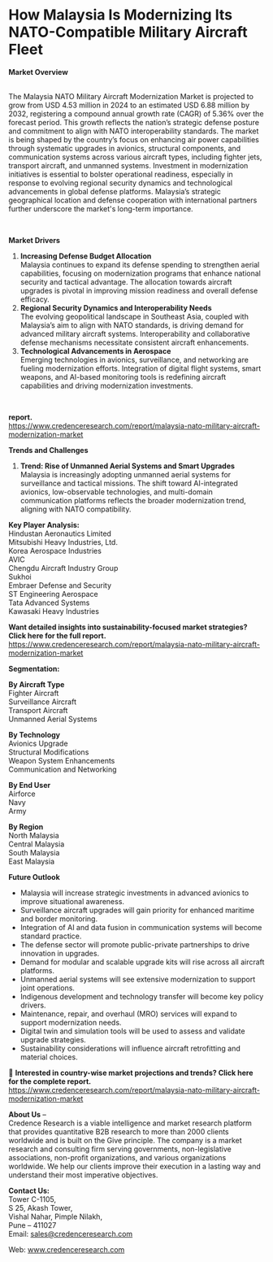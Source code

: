 # How Malaysia Is Modernizing Its NATO-Compatible Military Aircraft Fleet


<p><strong>Market Overview</strong></p>
<p><br /> The Malaysia NATO Military Aircraft Modernization Market is projected to grow from USD 4.53 million in 2024 to an estimated USD 6.88 million by 2032, registering a compound annual growth rate (CAGR) of 5.36% over the forecast period. This growth reflects the nation&rsquo;s strategic defense posture and commitment to align with NATO interoperability standards. The market is being shaped by the country&rsquo;s focus on enhancing air power capabilities through systematic upgrades in avionics, structural components, and communication systems across various aircraft types, including fighter jets, transport aircraft, and unmanned systems. Investment in modernization initiatives is essential to bolster operational readiness, especially in response to evolving regional security dynamics and technological advancements in global defense platforms. Malaysia&rsquo;s strategic geographical location and defense cooperation with international partners further underscore the market's long-term importance.</p>
<p>&nbsp;</p>
<p data-start="1015" data-end="1033"><strong data-start="1015" data-end="1033">Market Drivers</strong></p>
<ol>
<li data-start="1035" data-end="1368"><strong data-start="1035" data-end="1078"> Increasing Defense Budget Allocation</strong><br data-start="1078" data-end="1081" /> Malaysia continues to expand its defense spending to strengthen aerial capabilities, focusing on modernization programs that enhance national security and tactical advantage. The allocation towards aircraft upgrades is pivotal in improving mission readiness and overall defense efficacy.</li>
<li data-start="1370" data-end="1703"><strong data-start="1370" data-end="1430"> Regional Security Dynamics and Interoperability Needs</strong><br data-start="1430" data-end="1433" /> The evolving geopolitical landscape in Southeast Asia, coupled with Malaysia&rsquo;s aim to align with NATO standards, is driving demand for advanced military aircraft systems. Interoperability and collaborative defense mechanisms necessitate consistent aircraft enhancements.</li>
<li data-start="1705" data-end="2011"><strong data-start="1705" data-end="1751"> Technological Advancements in Aerospace</strong><br data-start="1751" data-end="1754" /> Emerging technologies in avionics, surveillance, and networking are fueling modernization efforts. Integration of digital flight systems, smart weapons, and AI-based monitoring tools is redefining aircraft capabilities and driving modernization investments.</li>
</ol>
<p>&nbsp;</p>
<p><strong>report.</strong><br data-start="3132" data-end="3135" /> <a href="https://www.credenceresearch.com/report/malaysia-nato-military-aircraft-modernization-market" data-start="3135" data-end="3227">https://www.credenceresearch.com/report/malaysia-nato-military-aircraft-modernization-market</a></p>
<p data-start="2018" data-end="2043"><strong data-start="2018" data-end="2043">Trends and Challenges</strong></p>
<ol>
<li data-start="2045" data-end="2396"><strong data-start="2045" data-end="2109"> Trend: Rise of Unmanned Aerial Systems and Smart Upgrades</strong><br data-start="2109" data-end="2112" /> Malaysia is increasingly adopting unmanned aerial systems for surveillance and tactical missions. The shift toward AI-integrated avionics, low-observable technologies, and multi-domain communication platforms reflects the broader modernization trend, aligning with NATO compatibility.</li>
</ol>
<p data-start="2737" data-end="3020"><strong data-start="2737" data-end="2761">Key Player Analysis:</strong><br data-start="2761" data-end="2764" /> Hindustan Aeronautics Limited<br data-start="2793" data-end="2796" /> Mitsubishi Heavy Industries, Ltd.<br data-start="2829" data-end="2832" /> Korea Aerospace Industries<br data-start="2858" data-end="2861" /> AVIC<br data-start="2865" data-end="2868" /> Chengdu Aircraft Industry Group<br data-start="2899" data-end="2902" /> Sukhoi<br data-start="2908" data-end="2911" /> Embraer Defense and Security<br data-start="2939" data-end="2942" /> ST Engineering Aerospace<br data-start="2966" data-end="2969" /> Tata Advanced Systems<br data-start="2990" data-end="2993" /> Kawasaki Heavy Industries</p>
<p data-start="3027" data-end="3227"><strong data-start="3027" data-end="3132">Want detailed insights into sustainability-focused market strategies? Click here for the full report.</strong><br data-start="3132" data-end="3135" /> <a href="https://www.credenceresearch.com/report/malaysia-nato-military-aircraft-modernization-market" data-start="3135" data-end="3227">https://www.credenceresearch.com/report/malaysia-nato-military-aircraft-modernization-market</a></p>
<p data-start="3234" data-end="3253"><strong data-start="3234" data-end="3251">Segmentation:</strong></p>
<p data-start="3255" data-end="3367"><strong data-start="3255" data-end="3275">By Aircraft Type</strong><br data-start="3275" data-end="3278" /> Fighter Aircraft<br data-start="3294" data-end="3297" /> Surveillance Aircraft<br data-start="3318" data-end="3321" /> Transport Aircraft<br data-start="3339" data-end="3342" /> Unmanned Aerial Systems</p>
<p data-start="3369" data-end="3494"><strong data-start="3369" data-end="3386">By Technology</strong><br data-start="3386" data-end="3389" /> Avionics Upgrade<br data-start="3405" data-end="3408" /> Structural Modifications<br data-start="3432" data-end="3435" /> Weapon System Enhancements<br data-start="3461" data-end="3464" /> Communication and Networking</p>
<p data-start="3496" data-end="3538"><strong data-start="3496" data-end="3511">By End User</strong><br data-start="3511" data-end="3514" /> Airforce<br data-start="3522" data-end="3525" /> Navy<br data-start="3529" data-end="3532" /> Army</p>
<p data-start="3540" data-end="3624"><strong data-start="3540" data-end="3553">By Region</strong><br data-start="3553" data-end="3556" /> North Malaysia<br data-start="3570" data-end="3573" /> Central Malaysia<br data-start="3589" data-end="3592" /> South Malaysia<br data-start="3606" data-end="3609" /> East Malaysia</p>
<p data-start="3631" data-end="3651"><strong data-start="3631" data-end="3649">Future Outlook</strong></p>
<ul>
<li data-start="3654" data-end="3755">Malaysia will increase strategic investments in advanced avionics to improve situational awareness.</li>
<li data-start="3758" data-end="3854">Surveillance aircraft upgrades will gain priority for enhanced maritime and border monitoring.</li>
<li data-start="3857" data-end="3948">Integration of AI and data fusion in communication systems will become standard practice.</li>
<li data-start="3951" data-end="4045">The defense sector will promote public-private partnerships to drive innovation in upgrades.</li>
<li data-start="4048" data-end="4135">Demand for modular and scalable upgrade kits will rise across all aircraft platforms.</li>
<li data-start="4138" data-end="4225">Unmanned aerial systems will see extensive modernization to support joint operations.</li>
<li data-start="4228" data-end="4308">Indigenous development and technology transfer will become key policy drivers.</li>
<li data-start="4311" data-end="4405">Maintenance, repair, and overhaul (MRO) services will expand to support modernization needs.</li>
<li data-start="4408" data-end="4499">Digital twin and simulation tools will be used to assess and validate upgrade strategies.</li>
<li data-start="4502" data-end="4590">Sustainability considerations will influence aircraft retrofitting and material choices.</li>
</ul>
<p data-start="4597" data-end="4792">📌 <strong data-start="4600" data-end="4697">Interested in country-wise market projections and trends? Click here for the complete report.</strong><br data-start="4697" data-end="4700" /> <a href="https://www.credenceresearch.com/report/malaysia-nato-military-aircraft-modernization-market" data-start="4700" data-end="4792">https://www.credenceresearch.com/report/malaysia-nato-military-aircraft-modernization-market</a></p>
<p data-start="4799" data-end="5276"><strong data-start="4799" data-end="4811">About Us</strong> &ndash;<br data-start="4813" data-end="4816" /> Credence Research is a viable intelligence and market research platform that provides quantitative B2B research to more than 2000 clients worldwide and is built on the Give principle. The company is a market research and consulting firm serving governments, non-legislative associations, non-profit organizations, and various organizations worldwide. We help our clients improve their execution in a lasting way and understand their most imperative objectives.</p>
<p data-start="5278" data-end="5482"><strong data-start="5278" data-end="5293">Contact Us:</strong><br data-start="5293" data-end="5296" /> Tower C-1105,<br data-start="5309" data-end="5312" /> S 25, Akash Tower,<br data-start="5330" data-end="5333" /> Vishal Nahar, Pimple Nilakh,<br data-start="5361" data-end="5364" /> Pune &ndash; 411027<br data-start="5377" data-end="5380" /> Email: <a href="mailto:sales@credenceresearch.com" data-start="5387" data-end="5413">sales@credenceresearch.com</a></p>
<p>Web: <a href="https://www.credenceresearch.com/" data-start="5421" data-end="5482">www.credenceresearch.com</a></p>
